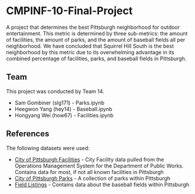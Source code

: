 # CMPINF-10-Final-Project
A project that determines the best Pittsburgh neighborhood for outdoor entertainment. This metric is determined by three sub-metrics: the amount of facilities, the amount of parks, and the amount of baseball fields all per neighborhood. We have concluded that Squirrel Hill South is the best neighborhood by this metric due to its overwhelming advantage in its combined percentage of facilities, parks, and baseball fields in Pittsburgh.

## Team

This project was conducted by Team 14.

* Sam Gombiner (slg171) - Parks.ipynb
* Heegwon Yang (hey14) - Baseball.ipynb
* Hongyang Wei (how67) - Facilities.ipynb

## References

The following datasets were used:

* [City of Pittsburgh Facilities](https://data.wprdc.org/dataset/city-of-pittsburgh-facilities/resource/fbb50b02-2879-47cd-abea-ae697ec05170) - City Facility data pulled from the Operations Management System for the Department of Public Works. Contains data for most, if not all known facilities in Pittsburgh
* [City of Pittsburgh Parks](https://data.wprdc.org/dataset/parks) - A collection of parks within Pittsburgh
* [Field Listings](https://data.wprdc.org/dataset/field-listings) - Contains data about the baseball fields within Pittsburgh




